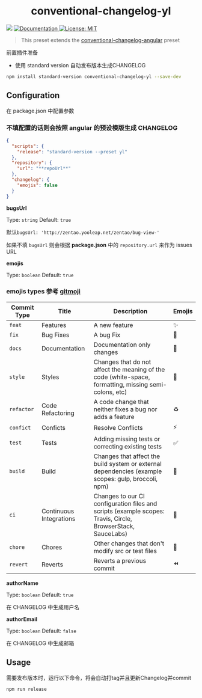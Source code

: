 <h1 align="center">conventional-changelog-yl</h1>
<p>
  <img src="https://img.shields.io/badge/version-0.1.4-blue.svg?cacheSeconds=2592000" />
  <a href="https://github.com/ITxiaohao/conventional-changelog-custom-config#readme">
    <img alt="Documentation" src="https://img.shields.io/badge/documentation-yes-brightgreen.svg" target="_blank" />
  </a>
  <a href="https://github.com/ITxiaohao/conventional-changelog-custom-config/blob/master/LICENSE">
    <img alt="License: MIT" src="https://img.shields.io/badge/License-MIT-yellow.svg" target="_blank" />
  </a>
</p>

> This preset extends the [conventional-changelog-angular](https://github.com/conventional-changelog/conventional-changelog/blob/master/packages/conventional-changelog-angular/README.md) preset

前置插件准备

- 使用 standard version 自动发布版本生成CHANGELOG


```sh
npm install standard-version conventional-changelog-yl --save-dev
```

## Configuration

在 package.json 中配置参数

### 不填配置的话则会按照 angular 的预设模版生成 CHANGELOG

```json
{
  "scripts": {
    "release": "standard-version --preset yl"
  },
  "repository": {
    "url": "**repoUrl**"
  },
  "changelog": {
    "emojis": false
  }
}
```

**bugsUrl**

Type: `string` Default: `true`

默认`bugsUrl: 'http://zentao.yooleap.net/zentao/bug-view-'`

如果不填 `bugsUrl` 则会根据 **package.json** 中的 `repository.url` 来作为 issues URL

**emojis**

Type: `boolean` Default: `true`

### emojis types 参考 [gitmoji](https://gitmoji.carloscuesta.me/)

| Commit Type | Title                    | Description                                                                                                 | Emojis |
| ----------- | ------------------------ | ----------------------------------------------------------------------------------------------------------- | ------ |
| `feat`      | Features                 | A new feature                                                                                               | ✨     |
| `fix`       | Bug Fixes                | A bug Fix                                                                                                   | 🐛     |
| `docs`      | Documentation            | Documentation only changes                                                                                  | 📝     |
| `style`     | Styles                   | Changes that do not affect the meaning of the code (white-space, formatting, missing semi-colons, etc)      | 💄     |
| `refactor`  | Code Refactoring         | A code change that neither fixes a bug nor adds a feature                                                   | ♻️     |
| `confict`   | Conficts                 | Resolve Conflicts                                                                                           | ⚡️     |
| `test`      | Tests                    | Adding missing tests or correcting existing tests                                                           | ✅     |
| `build`     | Build                    | Changes that affect the build system or external dependencies (example scopes: gulp, broccoli, npm)         | 👷     |
| `ci`        | Continuous Integrations  | Changes to our CI configuration files and scripts (example scopes: Travis, Circle, BrowserStack, SauceLabs) | 🔧     |
| `chore`     | Chores                   | Other changes that don't modify src or test files                                                           | 🎫     |
| `revert`    | Reverts                  | Reverts a previous commit                                                                                   | ⏪     |

**authorName**

Type: `boolean` Default: `true`

在 CHANGELOG 中生成用户名

**authorEmail**

Type: `boolean` Default: `false`

在 CHANGELOG 中生成邮箱

## Usage

需要发布版本时，运行以下命令，将会自动打tag并且更新Changelog并commit

```sh
npm run release
```
